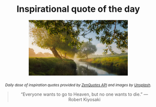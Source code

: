 
<div align="center">

# Inspirational quote of the day

<img src="./data/photo.jpeg" alt="Beautiful nature photo" width="320" height="180">

<sub><i>Daily dose of inspiration quotes provided by [ZenQuotes API](https://zenquotes.io/) and images by [Unsplash](https://unsplash.com/).</i></sub>


<blockquote>&ldquo;Everyone wants to go to Heaven, but no one wants to die.&rdquo; &mdash; <footer>Robert Kiyosaki</footer></blockquote>

</div>
